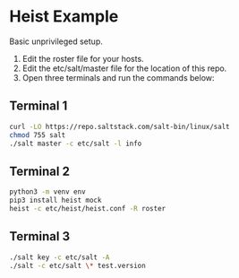 # Heist Example

Basic unprivileged setup.

1. Edit the roster file for your hosts.
2. Edit the etc/salt/master file for the location of this repo.
3. Open three terminals and run the commands below:

## Terminal 1
```bash
curl -LO https://repo.saltstack.com/salt-bin/linux/salt
chmod 755 salt
./salt master -c etc/salt -l info
```

## Terminal 2
```bash
python3 -m venv env
pip3 install heist mock
heist -c etc/heist/heist.conf -R roster
```

## Terminal 3
``` bash
./salt key -c etc/salt -A
./salt -c etc/salt \* test.version
```
